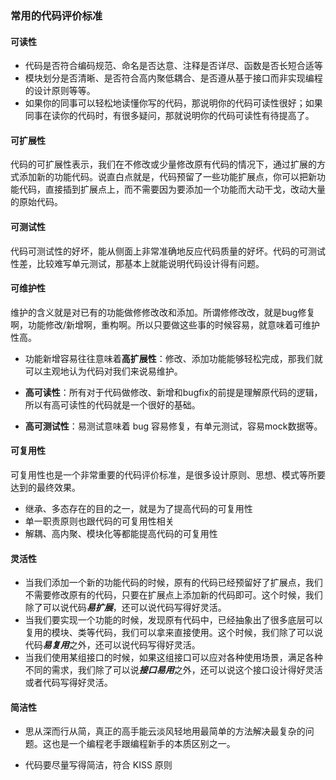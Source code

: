 ### 常用的代码评价标准

#### 可读性

- 代码是否符合编码规范、命名是否达意、注释是否详尽、函数是否长短合适等
- 模块划分是否清晰、是否符合高内聚低耦合、是否遵从基于接口而非实现编程的设计原则等等。
- 如果你的同事可以轻松地读懂你写的代码，那说明你的代码可读性很好；如果同事在读你的代码时，有很多疑问，那就说明你的代码可读性有待提高了。

#### 可扩展性

代码的可扩展性表示，我们在不修改或少量修改原有代码的情况下，通过扩展的方式添加新的功能代码。说直白点就是，代码预留了一些功能扩展点，你可以把新功能代码，直接插到扩展点上，而不需要因为要添加一个功能而大动干戈，改动大量的原始代码。

#### 可测试性

代码可测试性的好坏，能从侧面上非常准确地反应代码质量的好坏。代码的可测试性差，比较难写单元测试，那基本上就能说明代码设计得有问题。

#### 可维护性

维护的含义就是对已有的功能做修修改改和添加。所谓修修改改，就是bug修复啊，功能修改/新增啊，重构啊。所以只要做这些事的时候容易，就意味着可维护性高。

- 功能新增容易往往意味着**高扩展性**：修改、添加功能能够轻松完成，那我们就可以主观地认为代码对我们来说易维护。

- **高可读性**：所有对于代码做修改、新增和bugfix的前提是理解原代码的逻辑，所以有高可读性的代码就是一个很好的基础。

- **高可测试性**：易测试意味着 bug 容易修复，有单元测试，容易mock数据等。

#### 可复用性

可复用性也是一个非常重要的代码评价标准，是很多设计原则、思想、模式等所要达到的最终效果。

- 继承、多态存在的目的之一，就是为了提高代码的可复用性
- 单一职责原则也跟代码的可复用性相关
- 解耦、高内聚、模块化等都能提高代码的可复用性

#### 灵活性

- 当我们添加一个新的功能代码的时候，原有的代码已经预留好了扩展点，我们不需要修改原有的代码，只要在扩展点上添加新的代码即可。这个时候，我们除了可以说代码***易扩展***，还可以说代码写得好灵活。
- 当我们要实现一个功能的时候，发现原有代码中，已经抽象出了很多底层可以复用的模块、类等代码，我们可以拿来直接使用。这个时候，我们除了可以说代码***易复用***之外，还可以说代码写得好灵活。
- 当我们使用某组接口的时候，如果这组接口可以应对各种使用场景，满足各种不同的需求，我们除了可以说***接口易用***之外，还可以说这个接口设计得好灵活或者代码写得好灵活。

#### 简洁性

- 思从深而行从简，真正的高手能云淡风轻地用最简单的方法解决最复杂的问题。这也是一个编程老手跟编程新手的本质区别之一。

- 代码要尽量写得简洁，符合 KISS 原则


